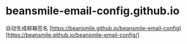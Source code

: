 # beansmile-email-config.github.io
自动生成邮箱签名
[https://beansmile.github.io/beansmile-email-config][https://beansmile.github.io/beansmile-email-config/]
